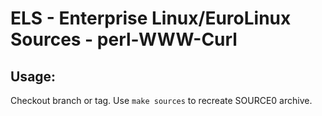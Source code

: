 # ELS - Enterprise Linux/EuroLinux Sources - perl-WWW-Curl
 
## Usage:
  Checkout branch or tag. Use `make sources` to recreate  SOURCE0 archive.

